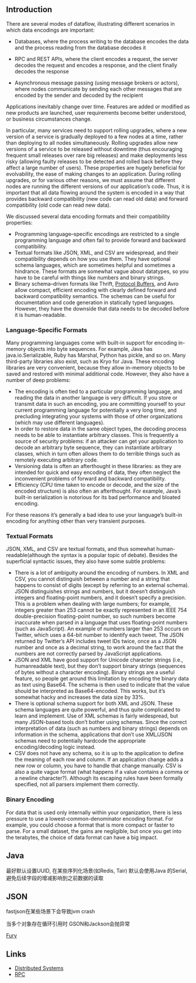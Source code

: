 ## Introduction

There are several modes of dataflow, illustrating different scenarios in which data encodings are important:

- Databases, where the process writing to the database encodes the data and the process reading from the database decodes it

- RPC and REST APIs, where the client encodes a request, the server decodes the request and encodes a response, and the client finally decodes the response
- Asynchronous message passing (using message brokers or actors), where nodes communicate by sending each other messages that are encoded by the sender and decoded by the recipient

Applications inevitably change over time.
Features are added or modified as new products are launched, user requirements become better understood, or business circumstances change.

In particular, many services need to support rolling upgrades, where a new version of a service is gradually deployed to a few nodes at a time, rather than deploying to all nodes simultaneously.
Rolling upgrades allow new versions of a service to be released without downtime (thus encouraging frequent small releases over rare big releases) and make deployments less risky
(allowing faulty releases to be detected and rolled back before they affect a large number of users).
These properties are hugely beneficial for evolvability, the ease of making changes to an application.
During rolling upgrades, or for various other reasons, we must assume that different nodes are running the different versions of our application’s code.
Thus, it is important that all data flowing around the system is encoded in a way that provides backward compatibility (new code can read old data) and forward compatibility (old code can read new data).

We discussed several data encoding formats and their compatibility properties:

- Programming language–specific encodings are restricted to a single programming language and often fail to provide forward and backward compatibility.
- Textual formats like JSON, XML, and CSV are widespread, and their compatibility depends on how you use them.
  They have optional schema languages, which are sometimes helpful and sometimes a hindrance.
  These formats are somewhat vague about datatypes, so you have to be careful with things like numbers and binary strings.
- Binary schema–driven formats like Thrift, [Protocol Buffers](/docs/CS/Distributed/RPC/ProtoBuf.md), and Avro allow compact, efficient encoding with clearly defined forward and backward compatibility semantics.
  The schemas can be useful for documentation and code generation in statically typed languages.
  However, they have the downside that data needs to be decoded before it is human-readable.




### Language-Specific Formats

Many programming languages come with built-in support for encoding in-memory objects into byte sequences. 
For example, Java has java.io.Serializable, Ruby has Marshal, Python has pickle, and so on. 
Many third-party libraries also exist, such as Kryo for Java.
These encoding libraries are very convenient, because they allow in-memory objects to be saved and restored with minimal additional code. 
However, they also have a number of deep problems:
- The encoding is often tied to a particular programming language, and reading the data in another language is very difficult. 
  If you store or transmit data in such an encoding, you are committing yourself to your current programming language for potentially a very long time, and precluding integrating your systems with those of other organizations (which may use different languages).
- In order to restore data in the same object types, the decoding process needs to be able to instantiate arbitrary classes. 
  This is frequently a source of security problems: if an attacker can get your application to decode an arbitrary byte sequence, they can instantiate arbitrary classes, which in turn often allows them to do terrible things such as remotely executing arbitrary code.
- Versioning data is often an afterthought in these libraries: as they are intended for quick and easy encoding of data, they often neglect the inconvenient problems of forward and backward compatibility.
- Efficiency (CPU time taken to encode or decode, and the size of the encoded structure) is also often an afterthought. 
  For example, Java’s built-in serialization is notorious for its bad performance and bloated encoding.
  

For these reasons it’s generally a bad idea to use your language’s built-in encoding for anything other than very transient purposes.

### Textual Formats

JSON, XML, and CSV are textual formats, and thus somewhat human-readable(although the syntax is a popular topic of debate).
Besides the superficial syntactic issues, they also have some subtle problems:

- There is a lot of ambiguity around the encoding of numbers.
  In XML and CSV, you cannot distinguish between a number and a string that happens to consist of digits (except by referring to an external schema).
  JSON distinguishes strings and numbers, but it doesn’t distinguish integers and floating-point numbers, and it doesn’t specify a precision.
  This is a problem when dealing with large numbers; for example, integers greater than 253 cannot be exactly represented in an IEEE 754 double-precision floating-point number, so such numbers become inaccurate when parsed in a language that uses floating-point numbers (such as JavaScript).
  An example of numbers larger than 253 occurs on Twitter, which uses a 64-bit number to identify each tweet.
  The JSON returned by Twitter’s API includes tweet IDs twice, once as a JSON number and once as a decimal string, to work around the fact that the numbers are not correctly parsed by JavaScript applications.
- JSON and XML have good support for Unicode character strings (i.e., humanreadable text), but they don’t support binary strings (sequences of bytes without a character encoding).
  Binary strings are a useful feature, so people get around this limitation by encoding the binary data as text using Base64.
  The schema is then used to indicate that the value should be interpreted as Base64-encoded.
  This works, but it’s somewhat hacky and increases the data size by 33%.
- There is optional schema support for both XML and JSON.
  These schema languages are quite powerful, and thus quite complicated to learn and implement.
  Use of XML schemas is fairly widespread, but many JSON-based tools don’t bother using schemas.
  Since the correct interpretation of data (such as numbers and binary strings) depends on information in the schema, applications that don’t use XML/JSON schemas need to potentially hardcode the appropriate encoding/decoding logic instead.
- CSV does not have any schema, so it is up to the application to define the meaning of each row and column.
  If an application change adds a new row or column, you have to handle that change manually.
  CSV is also a quite vague format (what happens if a value contains a comma or a newline character?).
  Although its escaping rules have been formally specified, not all parsers implement them correctly.


### Binary Encoding

For data that is used only internally within your organization, there is less pressure to use a lowest-common-denominator encoding format.
For example, you could choose a format that is more compact or faster to parse. 
For a small dataset, the gains are negligible, but once you get into the terabytes, the choice of data format can have a big impact.





## Java

最好默认设置UUID, 在某些序列化场景(如Redis, Tair) 默认会使用Java 的Serial, 避免后续字段的增减影响到之前数据的读取




## JSON


fastjson在某些场景下会导致jvm crash

当多个对象存在循环引用时 GSON和Jackson会抛异常


[Fury](/docs/CS/Distributed/RPC/Fury.md)


## Links

- [Distributed Systems](/docs/CS/Distributed/Distributed)
- [RPC](/docs/CS/Distributed/RPC/RPC.md)